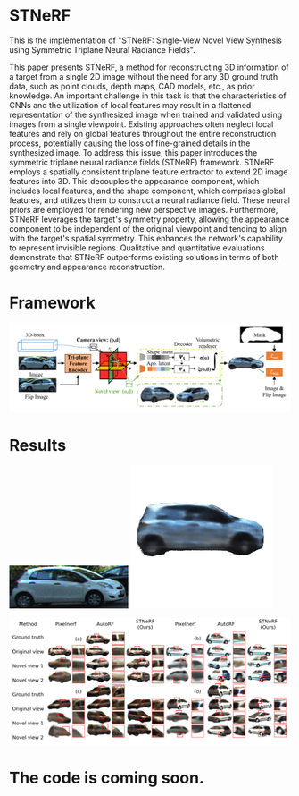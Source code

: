 # STNeRF
This is the implementation of "STNeRF: Single-View Novel View Synthesis using Symmetric Triplane Neural Radiance Fields".

This paper presents STNeRF, a method for reconstructing 3D information of a target from a single 2D image without the need for any 3D ground truth data, such as point clouds, depth maps, CAD models, etc., as prior knowledge. An important challenge in this task is that the characteristics of CNNs and the utilization of local features may result in a flattened representation of the synthesized image when trained and validated using images from a single viewpoint. Existing approaches often neglect local features and rely on global features throughout the entire reconstruction process, potentially causing the loss of fine-grained details in the synthesized image. To address this issue, this paper introduces the symmetric triplane neural radiance fields (STNeRF) framework. STNeRF employs a spatially consistent triplane feature extractor to extend 2D image features into 3D. This decouples the appearance component, which includes local features, and the shape component, which comprises global features, and utilizes them to construct a neural radiance field. These neural priors are employed for rendering new perspective images. Furthermore, STNeRF leverages the target's symmetry property, allowing the appearance component to be independent of the original viewpoint and tending to align with the target's spatial symmetry. This enhances the network's capability to represent invisible regions. Qualitative and quantitative evaluations demonstrate that STNeRF outperforms existing solutions in terms of both geometry and appearance reconstruction.

# Framework
![framework.png](https://github.com/ll594282475/STNeRF/blob/main/pic/framework_new.png)

# Results
![result_1.png](https://github.com/ll594282475/STNeRF/blob/main/pic/003512_00_patch.png)
![result_1.png](https://github.com/ll594282475/STNeRF/blob/main/pic/vis.gif)

![result_1.png](https://github.com/ll594282475/STNeRF/blob/main/pic/result_1.png)


# The code is coming soon.
